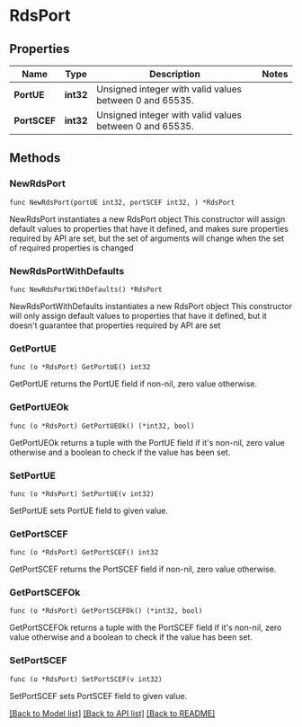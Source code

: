 # RdsPort

## Properties

Name | Type | Description | Notes
------------ | ------------- | ------------- | -------------
**PortUE** | **int32** | Unsigned integer with valid values between 0 and 65535. | 
**PortSCEF** | **int32** | Unsigned integer with valid values between 0 and 65535. | 

## Methods

### NewRdsPort

`func NewRdsPort(portUE int32, portSCEF int32, ) *RdsPort`

NewRdsPort instantiates a new RdsPort object
This constructor will assign default values to properties that have it defined,
and makes sure properties required by API are set, but the set of arguments
will change when the set of required properties is changed

### NewRdsPortWithDefaults

`func NewRdsPortWithDefaults() *RdsPort`

NewRdsPortWithDefaults instantiates a new RdsPort object
This constructor will only assign default values to properties that have it defined,
but it doesn't guarantee that properties required by API are set

### GetPortUE

`func (o *RdsPort) GetPortUE() int32`

GetPortUE returns the PortUE field if non-nil, zero value otherwise.

### GetPortUEOk

`func (o *RdsPort) GetPortUEOk() (*int32, bool)`

GetPortUEOk returns a tuple with the PortUE field if it's non-nil, zero value otherwise
and a boolean to check if the value has been set.

### SetPortUE

`func (o *RdsPort) SetPortUE(v int32)`

SetPortUE sets PortUE field to given value.


### GetPortSCEF

`func (o *RdsPort) GetPortSCEF() int32`

GetPortSCEF returns the PortSCEF field if non-nil, zero value otherwise.

### GetPortSCEFOk

`func (o *RdsPort) GetPortSCEFOk() (*int32, bool)`

GetPortSCEFOk returns a tuple with the PortSCEF field if it's non-nil, zero value otherwise
and a boolean to check if the value has been set.

### SetPortSCEF

`func (o *RdsPort) SetPortSCEF(v int32)`

SetPortSCEF sets PortSCEF field to given value.



[[Back to Model list]](../README.md#documentation-for-models) [[Back to API list]](../README.md#documentation-for-api-endpoints) [[Back to README]](../README.md)


